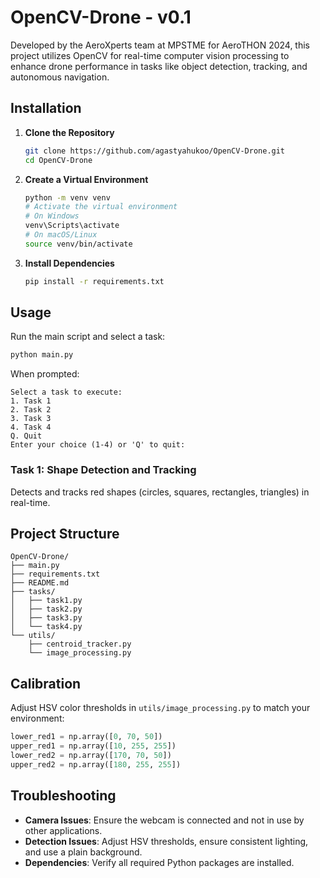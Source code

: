 # OpenCV-Drone - v0.1

Developed by the AeroXperts team at MPSTME for AeroTHON 2024, this project utilizes OpenCV for real-time computer vision processing to enhance drone performance in tasks like object detection, tracking, and autonomous navigation.

## Installation

1. **Clone the Repository**

   ```bash
   git clone https://github.com/agastyahukoo/OpenCV-Drone.git
   cd OpenCV-Drone
   ```

2. **Create a Virtual Environment**

   ```bash
   python -m venv venv
   # Activate the virtual environment
   # On Windows
   venv\Scripts\activate
   # On macOS/Linux
   source venv/bin/activate
   ```

3. **Install Dependencies**

   ```bash
   pip install -r requirements.txt
   ```

## Usage

Run the main script and select a task:

```bash
python main.py
```

When prompted:

```
Select a task to execute:
1. Task 1
2. Task 2
3. Task 3
4. Task 4
Q. Quit
Enter your choice (1-4) or 'Q' to quit:
```

### Task 1: Shape Detection and Tracking

Detects and tracks red shapes (circles, squares, rectangles, triangles) in real-time.

## Project Structure

```
OpenCV-Drone/
├── main.py
├── requirements.txt
├── README.md
├── tasks/
│   ├── task1.py
│   ├── task2.py
│   ├── task3.py
│   └── task4.py
└── utils/
    ├── centroid_tracker.py
    └── image_processing.py
```

## Calibration

Adjust HSV color thresholds in `utils/image_processing.py` to match your environment:

```python
lower_red1 = np.array([0, 70, 50])
upper_red1 = np.array([10, 255, 255])
lower_red2 = np.array([170, 70, 50])
upper_red2 = np.array([180, 255, 255])
```

## Troubleshooting

- **Camera Issues**: Ensure the webcam is connected and not in use by other applications.
- **Detection Issues**: Adjust HSV thresholds, ensure consistent lighting, and use a plain background.
- **Dependencies**: Verify all required Python packages are installed.
